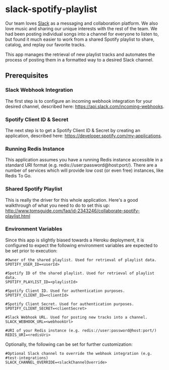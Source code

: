 # slack-spotify-playlist
Our team loves <a href="https://slack.com/">Slack</a> as a messaging and collaboration platform.  We also love music and
sharing our unique interests with the rest of the team.  We had been posting individual songs into a channel for everyone
to listen to, but found it much easier to work from a shared Spotify playlist to share, catalog, and replay our favorite 
tracks.

This app manages the retrieval of new playlist tracks and automates the process of posting them in a formatted way 
to a desired Slack channel.

## Prerequisites
### Slack Webhook Integration
The first step is to configure an incoming webhook integration for your desired channel, described here:
https://api.slack.com/incoming-webhooks.

### Spotify Client ID & Secret
The next step is to get a Spotify Client ID & Secret by creating an application, described here: 
https://developer.spotify.com/my-applications.

### Running Redis Instance
This application assumes you have a running Redis instance accessible in a standard URI format (e.g. redis://user:password@host:port/).
There are a number of services which will provide low cost (or even free) instances, like Redis To Go.

### Shared Spotify Playlist
This is really the driver for this whole application. Here's a good walkthrough of what you need to do to set this up:
http://www.tomsguide.com/faq/id-2343246/collaborate-spotify-playlist.html

### Environment Variables
Since this app is slightly biased towards a Heroku deployment, it is configured to expect the following 
environment variables are expected to be set prior to execution:
```
#Owner of the shared playlist. Used for retrieval of playlist data.
SPOTIFY_USER_ID=<userId>

#Spotify ID of the shared playlist. Used for retrieval of playlist data.
SPOTIFY_PLAYLIST_ID=<playlistId>

#Spotify Client ID. Used for authentication purposes.
SPOTIFY_CLIENT_ID=<clientId>

#Spotify Client Secret. Used for authentication purposes.
SPOTIFY_CLIENT_SECRET=<clientSecret>

#Slack Webhook URL. Used for posting new tracks into a channel.
SLACK_WEBHOOK_URL=<webhookUrl>

#URI of your Redis instance (e.g. redis://user:password@host:port/)
REDIS_URI=<redisUri>
```
Optionally, the following can be set for further customization:
```
#Optional Slack channel to override the webhook integration (e.g. #test-integrations)
SLACK_CHANNEL_OVERRIDE=<slackChannelOverride>
```